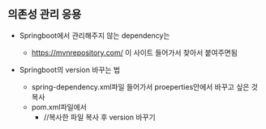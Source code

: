 ## 의존성 관리 응용

- Springboot에서 관리해주지 않는 dependency는
  - <https://mvnrepository.com/>
    이 사이트 들어가서 찾아서 붙여주면됨

- Springboot의 version 바꾸는 법
  - spring-dependency.xml파일 들어가서 proeperties안에서 바꾸고 싶은 것 복사
  - pom.xml파일에서
    - <properties>
      	//복사한 파일 복사 후 version 바꾸기
      </properties>

